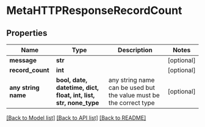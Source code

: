 # MetaHTTPResponseRecordCount


## Properties
Name | Type | Description | Notes
------------ | ------------- | ------------- | -------------
**message** | **str** |  | [optional] 
**record_count** | **int** |  | [optional] 
**any string name** | **bool, date, datetime, dict, float, int, list, str, none_type** | any string name can be used but the value must be the correct type | [optional]

[[Back to Model list]](../README.md#documentation-for-models) [[Back to API list]](../README.md#documentation-for-api-endpoints) [[Back to README]](../README.md)


